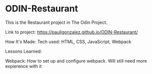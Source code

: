 # ODIN-Restaurant
This is the Restaurant project in The Odin Project.

Link to project: https://pauljgonzalez.github.io/ODIN-Restaurant/

How It's Made: Tech used: HTML, CSS, JavaScript, Webpack

Lessons Learned:

Webpack: How to set up and configure webpack. Will still need more expierence with it

